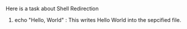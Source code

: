 Here is a task about Shell Redirection

1. echo "Hello, World" : This writes Hello World into the sepcified file.
